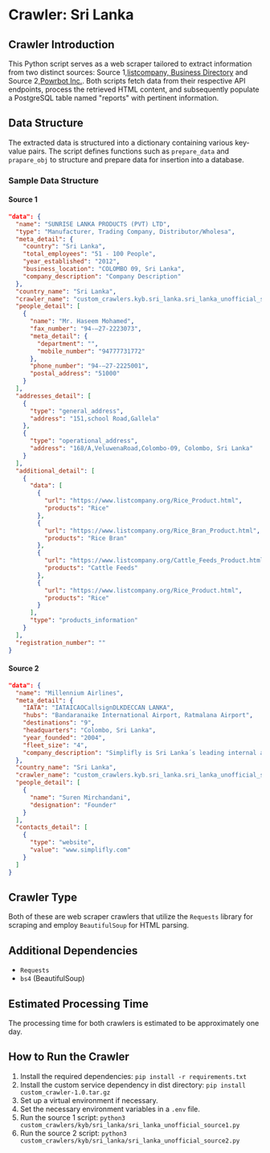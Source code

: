 # Crawler: Sri Lanka

## Crawler Introduction
 This Python script serves as a web scraper tailored to extract information from two distinct sources: Source 1,[listcompany, Business Directory](https://www.listcompany.org/Sri_Lanka_Country.html) and Source 2,[Powrbot Inc.](https://powrbot.com/companies/list-of-companies-in-sri-lanka/). Both scripts fetch data from their respective API endpoints, process the retrieved HTML content, and subsequently populate a PostgreSQL table named "reports" with pertinent information.

## Data Structure
The extracted data is structured into a dictionary containing various key-value pairs. The script defines functions such as `prepare_data` and `prapare_obj` to structure and prepare data for insertion into a database.

### Sample Data Structure
#### Source 1
```json
"data": {
  "name": "SUNRISE LANKA PRODUCTS (PVT) LTD",
  "type": "Manufacturer, Trading Company, Distributor/Wholesa",
  "meta_detail": {
    "country": "Sri Lanka",
    "total_employees": "51 - 100 People",
    "year_established": "2012",
    "business_location": "COLOMBO 09, Sri Lanka",
    "company_description": "Company Description"
  },
  "country_name": "Sri Lanka",
  "crawler_name": "custom_crawlers.kyb.sri_lanka.sri_lanka_unofficial_source1.py",
  "people_detail": [
    {
      "name": "Mr. Haseem Mohamed",
      "fax_number": "94-—27-2223073",
      "meta_detail": {
        "department": "",
        "mobile_number": "94777731772"
      },
      "phone_number": "94-—27-2225001",
      "postal_address": "51000"
    }
  ],
  "addresses_detail": [
    {
      "type": "general_address",
      "address": "151,school Road,Gallela"
    },
    {
      "type": "operational_address",
      "address": "168/A,VeluwenaRoad,Colombo-09, Colombo, Sri Lanka"
    }
  ],
  "additional_detail": [
    {
      "data": [
        {
          "url": "https://www.listcompany.org/Rice_Product.html",
          "products": "Rice"
        },
        {
          "url": "https://www.listcompany.org/Rice_Bran_Product.html",
          "products": "Rice Bran"
        },
        {
          "url": "https://www.listcompany.org/Cattle_Feeds_Product.html",
          "products": "Cattle Feeds"
        },
        {
          "url": "https://www.listcompany.org/Rice_Product.html",
          "products": "Rice"
        }
      ],
      "type": "products_information"
    }
  ],
  "registration_number": ""
}
```

#### Source 2
```json
"data": {
  "name": "Millennium Airlines",
  "meta_detail": {
    "IATA": "IATAICAOCallsignDLKDECCAN LANKA",
    "hubs": "Bandaranaike International Airport, Ratmalana Airport",
    "destinations": "9",
    "headquarters": "Colombo, Sri Lanka",
    "year_founded": "2004",
    "fleet_size": "4",
    "company_description": "Simplifly is Sri Lanka´s leading internal airline and the only airline in Sri Lanka that operates helicopters, planes and sea planes. Charter a Helicopter or Plane and enjoy a breathtaking aerial experience."
  },
  "country_name": "Sri Lanka",
  "crawler_name": "custom_crawlers.kyb.sri_lanka.sri_lanka_unofficial_source2.py",
  "people_detail": [
    {
      "name": "Suren Mirchandani",
      "designation": "Founder"
    }
  ],
  "contacts_detail": [
    {
      "type": "website",
      "value": "www.simplifly.com"
    }
  ]
}
```

## Crawler Type
Both of these are web scraper crawlers that utilize the `Requests` library for scraping and employ `BeautifulSoup` for HTML parsing.

## Additional Dependencies
- `Requests`
- `bs4` (BeautifulSoup)

## Estimated Processing Time
The processing time for both crawlers is estimated to be approximately one day.

## How to Run the Crawler
1. Install the required dependencies: `pip install -r requirements.txt`
2. Install the custom service dependency in dist directory: `pip install custom_crawler-1.0.tar.gz` 
3. Set up a virtual environment if necessary.
4. Set the necessary environment variables in a `.env` file.
5. Run the source 1 script: `python3 custom_crawlers/kyb/sri_lanka/sri_lanka_unofficial_source1.py`
6. Run the source 2 script: `python3 custom_crawlers/kyb/sri_lanka/sri_lanka_unofficial_source2.py`